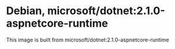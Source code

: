 # Debian, microsoft/dotnet:2.1.0-aspnetcore-runtime
 
This image is built from microsoft/dotnet:2.1.0-aspnetcore-runtime

